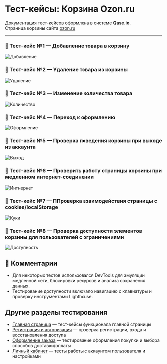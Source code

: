 # Тест-кейсы: Корзина Ozon.ru

Документация тест-кейсов оформлена в системе **Qase.io**.  
Страница корзины сайта [ozon.ru](https://www.ozon.ru/cart)  

---

### 🔹 Тест-кейс №1 — Добавление товара в корзину  
![Добавление](screens/Qase1.png)

### 🔹 Тест-кейс №2 — Удаление товара из корзины  
![Удаление](screens/Qase2.png)

### 🔹 Тест-кейс №3 — Изменение количества товара  
![Количество](screens/Qase3.png)

### 🔹 Тест-кейс №4 — Переход к оформлению
![Оформление](screens/Qase4.png)

### 🔹 Тест-кейс №5 — Проверка поведения корзины при выходе из аккаунта
![Выход](screens/Qase5.png)

### 🔹 Тест-кейс №6 — Проверить работу страницы корзины при медленном интернет-соединении
![Интнернет](screens/Qase6.png)

### 🔹 Тест-кейс №7 — ППроверка взаимодействия страницы с cookies/localStorage
![Куки](screens/Qase7.png)

### 🔹 Тест-кейс №8 — Проверка доступности элементов корзины для пользователей с ограничениями
![Доступность](screens/Qase8.png)

## 💬 Комментарии

- Для некоторых тестов использовался DevTools для эмуляции медленной сети, блокировки ресурсов и анализа сохранения данных.  
- Тестирование доступности включало навигацию с клавиатуры и проверку инструментами Lighthouse.

## Другие разделы тестирования

- [Главная страница](https://github.com/daniilg17/testing-website/blob/main/MainPageTR.md) — тест-кейсы функционала главной страницы  
- [Регистрация и авторизация](https://github.com/daniilg17/testing-website/blob/main/authTestIt.md) — проверка регистрации, входа и восстановления доступа  
- [Оформление заказа](https://github.com/daniilg17/testing-website/blob/main/orderQatouch.md) — тестирование оформления покупки и выбора способов доставки/оплаты  
- [Личный кабинет](https://github.com/daniilg17/testing-website/blob/main/profile.md) — тесты работы с аккаунтом пользователя и настройками
